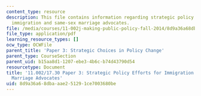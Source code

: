 ```yaml
---
content_type: resource
description: This file contains information regarding strategic policy efforts for
  immigration and same-sex marriage advocates.
file: /media/courses/11-002j-making-public-policy-fall-2014/8d9a36a68dbaaae251291ce7003680be_MIT11_002JF14_pa3stud2.pdf
file_type: application/pdf
learning_resource_types: []
ocw_type: OCWFile
parent_title: 'Paper 3: Strategic Choices in Policy Change'
parent_type: CourseSection
parent_uid: b15aa8d1-1207-ebe3-4b6c-b74d43790d54
resourcetype: Document
title: '11.002/17.30 Paper 3: Strategic Policy Efforts for Immigration and Same-Sex
  Marriage Advocates'
uid: 8d9a36a6-8dba-aae2-5129-1ce7003680be
---
```

